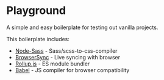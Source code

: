 # Playground

A simple and easy boilerplate for testing out vanilla projects.

This boilerplate includes:
 - [Node-Sass](https://github.com/sass/node-sass) - Sass/scss-to-css-compiler
 - [BrowserSync](https://github.com/Browsersync/browser-sync) - Live syncing with browser
 - [Rollup.js](https://github.com/rollup/rollup) - ES module bundler
 - [Babel](https://github.com/babel/babel) - JS compiler for browser compatibility

